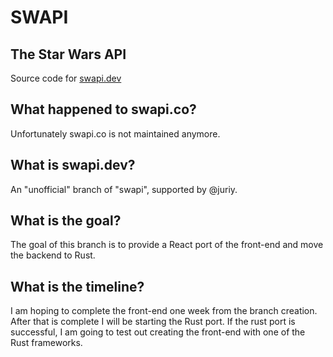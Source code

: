 # SWAPI

## The Star Wars API

Source code for [swapi.dev](https://swapi.dev)

## What happened to swapi.co?

Unfortunately swapi.co is not maintained anymore.

## What is swapi.dev?

An "unofficial" branch of "swapi", supported by @juriy.

## What is the goal?

The goal of this branch is to provide a React port of the front-end and move the backend to Rust.

## What is the timeline?

I am hoping to complete the front-end one week from the branch creation. After that is complete I will be starting the Rust port. If the rust port is successful, I am going to test out creating the front-end with one of the Rust frameworks.
